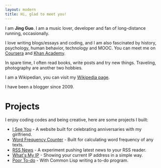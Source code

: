 ```yaml
---
layout: modern
title: Hi, glad to meet you!
---
```


I am **Jing Guo**. I am a music lover, developer and fan of long-distance running, occasionally.

I love writing blogs/essays and coding, and I am also fascinated by history, psychology, human behavior, technology and MOOC. You can meet me on [Coursera](https://www.coursera.org/user/i/361951d01125a4915d2bc9815ad17a1b) and [Khan Academy](https://www.khanacademy.org/profile/guojing/).

In spare time, I often read books, write posts and try new things. Traveling, photography are another two hobbies.

I am a Wikipedian, you can visit my [Wikipedia page](http://zh.wikipedia.org/wiki/User:Guojkiwi).

I have been a blogger since 2009.

Projects
=====

I enjoy coding codes and being creative, here are some projects I built:

* [I See You](http://iseeyou.funnyguo.me/) - A website built for celebrating anniversaries with my girlfriend.
* [Word Frequency Counter](https://github.com/guojing0/my_python/blob/master/frequency.py) - Built for calculating word frequency of any texts.
* [RSS News](http://rssnews.funnyguo.me/) - A experiment pushing latest news to your RSS reader.
* [What's My IP](http://whatsmyip.funnyguo.me/) - Showing your current IP address in a simple way.
* [Poor To-do](https://github.com/guojing0/common-lisp/blob/master/todo.lisp) - With Common Lisp writing a to-do program.